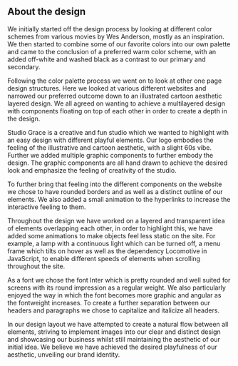 ## About the design

We initially started off the design process by looking at different color schemes from various movies by Wes Anderson, mostly as an inspiration. We then started to combine some of our favorite colors into our own palette and came to the conclusion of a preferred warm color scheme, with an added off-white and washed black as a contrast to our primary and secondary.

Following the color palette process we went on to look at other one page design structures. Here we looked at various different websites and narrowed our preferred outcome down to an illustrated cartoon aesthetic layered design. We all agreed on wanting to achieve a multilayered design with components floating on top of each other in order to create a depth in the design.

Studio Grace is a creative and fun studio which we wanted to highlight with an easy design with different playful elements. Our logo embodies the feeling of the illustrative and cartoon aesthetic, with a slight 60s vibe. Further we added multiple graphic components to further embody the design. The graphic components are all hand drawn to achieve the desired look and emphasize the feeling of creativity of the studio.

To further bring that feeling into the different components on the website we chose to have rounded borders and as well as a distinct outline of our elements. We also added a small animation to the hyperlinks to increase the interactive feeling to them.

Throughout the design we have worked on a layered and transparent idea of elements overlapping each other, in order to highlight this, we have added some animations to make objects feel less static on the site. For example, a lamp with a continuous light which can be turned off, a menu frame which tilts on hover as well as the dependency Locomotive in JavaScript, to enable different speeds of elements when scrolling throughout the site.

As a font we chose the font Inter which is pretty rounded and well suited for screens with its round impression as a regular weight. We also particularly enjoyed the way in which the font becomes more graphic and angular as the fontweight increases. To create a further separation between our headers and paragraphs we chose to capitalize and italicize all headers.

In our design layout we have attempted to create a natural flow between all elements, striving to implement images into our clear and distinct design and showcasing our business whilst still maintaining the aesthetic of our initial idea. We believe we have achieved the desired playfulness of our aesthetic, unveiling our brand identity.

